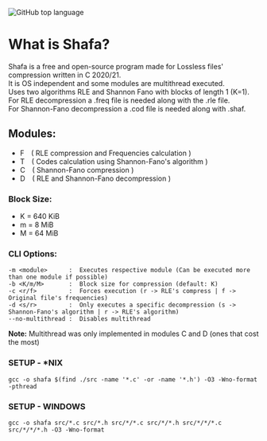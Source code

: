 ![GitHub top language](https://img.shields.io/github/languages/top/fytex/Shafa-CD?style=for-the-badge)


# What is Shafa?

Shafa is a free and open-source program made for Lossless files' compression written in C 2020/21.  
It is OS independent and some modules are multithread executed.  
Uses two algorithms RLE and Shannon Fano with blocks of length 1 (K=1).  
For RLE decompression a .freq file is needed along with the .rle file.  
For Shannon-Fano decompression a .cod file is needed along with .shaf.  

## Modules:
  - F ( RLE compression and Frequencies calculation )
  - T ( Codes calculation using Shannon-Fano's algorithm )
  - C ( Shannon-Fano compression )
  - D ( RLE and Shannon-Fano decompression )

### Block Size:
  - K = 640 KiB
  - m =   8 MiB
  - M =  64 MiB

### CLI Options:
    -m <module>      :  Executes respective module (Can be executed more than one module if possible)
    -b <K/m/M>       :  Block size for compression (default: K)
    -c <r/f>         :  Forces execution (r -> RLE's compress | f -> Original file's frequencies)
    -d <s/r>         :  Only executes a specific decompression (s -> Shannon-Fano's algorithm | r -> RLE's algorithm)
    --no-multithread :  Disables multithread 

**Note:** Multithread was only implemented in modules C and D (ones that cost the most)

### SETUP - \*NIX
```
gcc -o shafa $(find ./src -name '*.c' -or -name '*.h') -O3 -Wno-format -pthread
```

### SETUP - WINDOWS
```
gcc -o shafa src/*.c src/*.h src/*/*.c src/*/*.h src/*/*/*.c src/*/*/*.h -O3 -Wno-format
```
